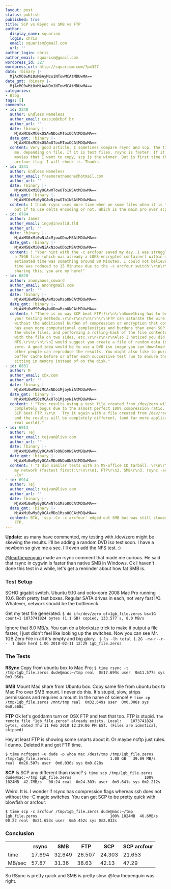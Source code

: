 ```yaml
---
layout: post
status: publish
published: true
title: SCP vs RSync vs SMB vs FTP
author:
  display_name: squarism
  login: chris
  email: squarism@gmail.com
  url: ''
author_login: chris
author_email: squarism@gmail.com
wordpress_id: 327
wordpress_url: http://squarism.com/?p=327
date: !binary |-
  MjAxMC0wMi0xMSAyMzo1NTowMCAtMDUwMA==
date_gmt: !binary |-
  MjAxMC0wMi0xMiAwNDo1NTowMCAtMDUwMA==
categories:
- Blog
tags: []
comments:
- id: 2348
  author: Endless Nameless
  author_email: cassio@cbpf.br
  author_url: ''
  date: !binary |-
    MjAxMC0xMC0xOSAwNDoxMToxOCAtMDQwMA==
  date_gmt: !binary |-
    MjAxMC0xMC0xOSAwOToxMToxOCAtMDQwMA==
  content: Very good article. I sometimes compare rsync and scp. The time varies to
    me, depending on file. If it is text files, rsync is faster. If it is images or
    movies that I want to copy, scp is the winner. But is first time that I see the
    arcfour flag. I will check it. Thanks.
- id: 3241
  author: Endless Nameless
  author_email: freemorethanone@hotmail.com
  author_url: ''
  date: !binary |-
    MjAxMC0xMi0yOCAwMTowOTo1NSAtMDUwMA==
  date_gmt: !binary |-
    MjAxMC0xMi0yOCAwNjowOTo1NSAtMDUwMA==
  content: I think rsync uses more time when on some files when it is trying to figure
    out if to use delta encoding or not. Which is the main pro over scp.
- id: 6784
  author: James
  author_email: ingo@invalid.tld
  author_url: ''
  date: !binary |-
    MjAxMS0xMi0wNiAxMjowODozMSAtMDUwMA==
  date_gmt: !binary |-
    MjAxMS0xMi0wNiAxNzowODozMSAtMDUwMA==
  content: ! "Your hint with the -c arcfour saved my day, i was struggling to copy
    a 75GB file (which was already a LUKS-encrypted container) within my network.
    estimated time was something around 80 Minutes. I could not believe that transfer
    time was reduced to 15 Minutes due to the -c arcfour switch!\r\n\r\nThanks for
    sharing this, you are my hero!"
- id: 6820
  author: anonymous_coward
  author_email: anon@gmail.com
  author_url: ''
  date: !binary |-
    MjAxMi0wMS0wNyAwMzowMzo0NCAtMDUwMA==
  date_gmt: !binary |-
    MjAxMi0wMS0wNyAwODowMzo0NCAtMDUwMA==
  content: ! "There is no way SCP beat FTP!!\r\n\r\nSomething has to be wrong with
    your testing methods.\r\n\r\n\r\n\r\n\r\nFTP can saturate the wire easily, and
    without the additional burden of compression or encryption that comes with SCP/SFTP.\r\n\r\n\r\n\r\nrsync
    has even more computational complexities and burdens than even SCP as it is hashing
    the whole files, and performing a rolling-hash of the file contents, deallign
    with the file on two sides, etc.\r\n\r\n\r\nAlso I noticed you did not compare
    NFS.\r\n\r\n\r\nI would suggest you create a file of random data instead of all
    zero. A good idea would be to use a DVD iso image you can download online, and
    other people can reproduce the results. You might also like to purge your filesystem
    buffer cache before or after each successive test run to ensure the file is not
    sitting in memory instead of on the disk."
- id: 6831
  author: M
  author_email: x@x.com
  author_url: ''
  date: !binary |-
    MjAxMi0wMS0zMCAxNDo1MjoyNiAtMDUwMA==
  date_gmt: !binary |-
    MjAxMi0wMS0zMCAxOTo1MjoyNiAtMDUwMA==
  content: ! "Test results using a test file created from /dev/zero will be
    completely bogus due to the almost perfect 100% compression ratio.  (This is why
    SCP beat FTP.)\r\n   Try it again with a file created from /dev/random
    and the results will be completely different, (and far more applicable to the
    real world)."
- id: 6913
  author: Tej
  author_email: tejvan@live.com
  author_url: ''
  date: !binary |-
    MjAxMi0wMy0yOCAwNTo0NDo0NSAtMDQwMA==
  date_gmt: !binary |-
    MjAxMi0wMy0yOCAxMDo0NDo0NSAtMDQwMA==
  content: ! "I did similar tests with an MS-office CD tarball. \r\n\r\nResults on
    my network (fastest first):\r\n\r\n1. FTP\r\n2. SMB\r\n3. rsync -avz\r\n4  scp
    -Cv"
- id: 6914
  author: Tej
  author_email: tejvan@live.com
  author_url: ''
  date: !binary |-
    MjAxMi0wMy0yOCAwNTo1Mzo0OCAtMDQwMA==
  date_gmt: !binary |-
    MjAxMi0wMy0yOCAxMDo1Mzo0OCAtMDQwMA==
  content: BTW, 'scp -Cv -c arcfour' edged out SMB but was still slower than simple
    FTP.
---
```

**Update:** as many have commented, my testing with /dev/zero might be skewing the results.  I'll be adding a random DVD iso test soon.  I have a newborn so give me a sec.  I'll even add the NFS test.  :)

[@fearthepenguin](http://twitter.com/fearthepenguin) made an rsync comment that made me curious.  He said that rsync in cygwin is faster than native SMB in Windows.  Ok I haven't done this test in a while, let's get a reminder about how fat SMB is.

### Test Setup

SOHO gigabit switch.  Ubuntu 9.10 and octo-core 2008 Mac Pro running 10.6.  Both pretty fast boxes.  Regular SATA drives in each, not very fast I/O.  Whatever, network should be the bottleneck.

Get my test file generated.
`$ dd if=/dev/zero of=1gb_file.zeros bs=1G count=1
1073741824 bytes (1.1 GB) copied, 133.577 s, 8.0 MB/s`

Ignore that 8.0 MB/s.  You can do a blocksize trick to make it output a file faster, I just didn't feel like looking up the switches.  Now you can see Mr. 1GB Zero File in all it's empty and big glory.
`
$ ls -lh
total 1.2G
-rw-r--r--  1 dude herd 1.0G 2010-02-11 12:29 1gb_file.zeros`

### The Tests

**RSync**
Copy from ubuntu box to Mac Pro:
`$ time rsync -t /tmp/1gb_file.zeros dude@mac:~/tmp
real  0m17.694s
user  0m11.577s
sys 0m3.056s
`

**SMB**
Mount Mac share from Ubuntu box.  Copy same file from ubuntu box to Mac Pro over SMB mount.  I never do this.  It's stupid, slow, strips permissions and requires a mount.  In the name of science!
`# time cp /tmp/1gb_file.zeros /mnt/tmp
real  0m32.649s
user  0m0.008s
sys 0m0.568s
`

**FTP**
Ok let's goddamn turn on OSX FTP and test that too.  FTP is stupid.
`The remote file "1gb_file.zeros" already exists.
  Local:    1073741824 bytes, dated Thu 11 Feb 2010 12:29:06 PM EST.
  (Files are identical, skipped)
`

Hey at least FTP is showing some smarts about it.  Or maybe ncftp just rules.  I dunno.  Deleted it and got FTP time.

`$ time ncftpput -u dude -p whoa mac /dest/tmp /tmp/1gb_file.zeros
/tmp/1gb_file.zeros:                          1.00 GB   39.09 MB/s
real  0m26.507s
user  0m0.036s
sys 0m0.828s
`

**SCP**
Is SCP any different than rsync?
`$ time scp /tmp/1gb_file.zeros dude@mac:~/tmp
1gb_file.zeros                                100% 1024MB  42.7MB/s   00:24
real  0m24.303s
user  0m9.641s
sys 0m2.212s
`

Weird.  It is.  I wonder if rsync has compression flags whereas ssh does not without the -C magic switches.  You can get SCP to be pretty quick with blowfish or arcfour:

`$ time scp -c arcfour /tmp/1gb_file.zeros dude@mac:~/tmp
1gb_file.zeros                                100% 1024MB  46.6MB/s   00:22
real  0m21.653s
user  0m5.452s
sys 0m2.032s`

### Conclusion
<table width=75%>
<th></th>
<th>rsync</th>
<th>SMB</th>
<th>FTP</th>
<th>SCP</th>
<th>SCP arcfour</th>
<tr>

<td>time</td>
<td>17.694</td>
<td>32.649</td>
<td>26.507</td>
<td>24.303</td>
<td>21.653</td>
</tr>

<tr>
<td>MB/sec</td>
<td>57.87</td>
<td>31.36</td>
<td>38.63</td>
<td>42.13</td>
<td>47.29</td>
</tr>

</table>

So RSync is pretty quick and SMB is pretty slow.  @fearthepenguin was right.

